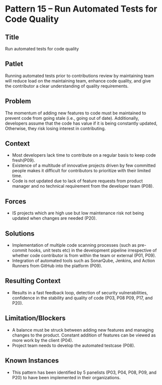 # Pattern 15 – Run Automated Tests for Code Quality

## Title

Run automated tests for code quality 

## Patlet

Running automated tests prior to contributions review by maintaining team will reduce load on the maintaining team, enhance code quality, and give the contributor a clear understanding of quality requirements.

## Problem

The momentum of adding new features to code must be maintained to prevent code from going stale (i.e., going out of date). Additionally, developers assume that the code has value if it is being constantly updated, Otherwise, they risk losing interest in contributing.

## Context

- Most developers lack time to contribute on a regular basis to keep code fresh(P09).
- Existence of a multitude of innovative projects driven by few committed people makes it difficult for contributors to prioritize with their limited time.
- Code is not updated due to lack of feature requests from product manager and no technical requirement from the developer team (P08).

## Forces

- IS projects which are high use but low maintenance risk not being updated when changes are needed (P20).

## Solutions

- Implementation of multiple code scanning processes (such as pre-commit hooks, unit tests etc) in the development pipeline irrespective of whether code contributor is from within the team or external (P01, P09).
- Integration of automated tools such as SonarQube, Jenkins, and Action Runners from GitHub into the platform (P09).

## Resulting Context

- Results in a fast feedback loop, detection of security vulnerabilities, confidence in the stability and quality of code (P03, P08 P09, P17, and P20).

## Limitation/Blockers

- A balance must be struck between adding new features and managing changes to the product. Constant addition of features can be viewed as more work by the client (P04).
- Project team needs to develop the automated testcase (P08).

## Known Instances

- This pattern has been identified by 5 panelists (P03, P04, P08, P09, and P20) to have been implemented in their organizations.

